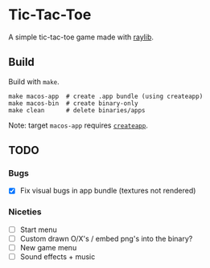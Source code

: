 # Tic-Tac-Toe

A simple tic-tac-toe game made with [raylib](http://www.raylib.com/).

## Build

Build with `make`.

```make
make macos-app  # create .app bundle (using createapp)
make macos-bin  # create binary-only
make clean      # delete binaries/apps
```

Note: target `macos-app` requires [`createapp`](https://github.com/y-mx-b/createapp).

## TODO

### Bugs

- [X] Fix visual bugs in app bundle (textures not rendered)

### Niceties

- [ ] Start menu
- [ ] Custom drawn O/X's / embed png's into the binary?
- [ ] New game menu
- [ ] Sound effects + music
